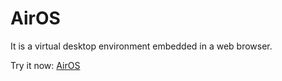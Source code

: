 # AirOS
It is a virtual desktop environment embedded in a web browser.

Try it now: <a href="https://quantumbyteofficial.tech/AirOS/">AirOS</a>
